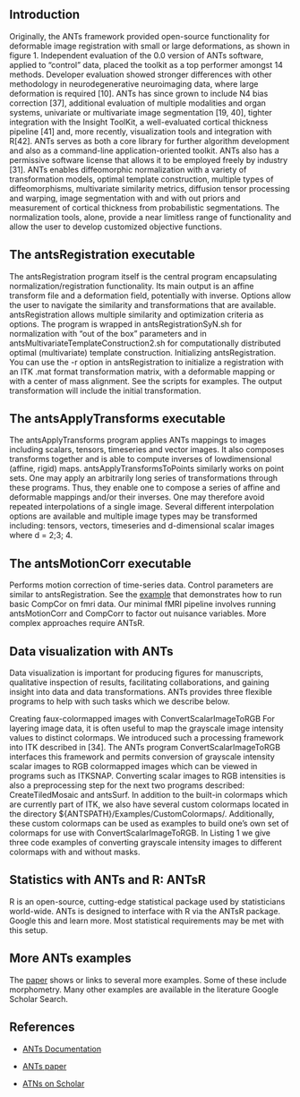 ## Introduction

Originally, the ANTs framework provided open-source functionality for deformable image registration with small or large deformations, as
shown in figure 1. Independent evaluation of the 0.0 version of ANTs software, applied to “control” data, placed the toolkit as a top performer amongst 14 methods. Developer evaluation showed stronger differences with other methodology in neurodegenerative neuroimaging data, where large deformation is required [10]. ANTs has since grown to include N4 bias correction [37], additional evaluation of multiple modalities and organ systems, univariate or multivariate image segmentation [19, 40], tighter integration with the Insight ToolKit, a well-evaluated cortical thickness pipeline [41] and, more recently, visualization tools and integration with R[42]. ANTs serves as both a core library for further algorithm development and also as a command-line application-oriented toolkit. ANTs also has a permissive software  license that allows it to be employed freely by industry [31]. ANTs enables diffeomorphic normalization with a variety of transformation models, optimal template construction, multiple types of diffeomorphisms, multivariate similarity metrics, diffusion tensor processing and warping, image segmentation with and with out priors and measurement of cortical thickness from probabilistic segmentations. The normalization tools, alone, provide a near limitless range of functionality and allow the user to develop customized objective functions.

## The antsRegistration executable
The antsRegistration program itself is the central program encapsulating normalization/registration functionality. Its main output is an affine transform file and a deformation field, potentially with inverse. Options allow the user to navigate the similarity and transformations that are available. antsRegistration allows multiple similarity and optimization criteria as options. The program is wrapped in antsRegistrationSyN.sh for normalization with “out of the box” parameters and in antsMultivariateTemplateConstruction2.sh for computationally distributed optimal (multivariate) template construction. Initializing antsRegistration. You can use the -r option in antsRegistration to initialize a registration with an ITK .mat format transformation
matrix, with a deformable mapping or with a center of mass alignment. See the scripts for examples. The output transformation will include the initial transformation.

## The antsApplyTransforms executable
The antsApplyTransforms program applies ANTs mappings to images including scalars, tensors, timeseries and vector images. It also composes transforms together and is able to compute inverses of lowdimensional (affine, rigid) maps. antsApplyTransformsToPoints similarly works on point sets. One may apply an arbitrarily long series of transformations through these programs. Thus, they enable one to compose a series of affine and deformable mappings
and/or their inverses. One may therefore avoid repeated interpolations of a single image. Several different interpolation options are available and multiple image types may be transformed including: tensors, vectors, timeseries and d-dimensional scalar images where d = 2;3; 4.

## The antsMotionCorr executable

Performs motion correction of time-series data. Control parameters are similar to antsRegistration. See the [example](http://stnava.github.io/fMRIANTs/) that demonstrates how to run basic CompCor on fmri data. Our minimal fMRI pipeline involves running antsMotionCorr and CompCorr to factor out nuisance variables. More complex approaches require ANTsR.

## Data visualization with ANTs

Data visualization is important for producing figures for manuscripts, qualitative inspection of results, facilitating collaborations, and gaining insight into data and data transformations. ANTs provides three flexible programs to help with such tasks which we describe below.

Creating faux-colormapped images with ConvertScalarImageToRGB
For layering image data, it is often useful to map the grayscale image intensity values to distinct colormaps. We introduced such a processing framework into ITK described in [34]. The ANTs program ConvertScalarImageToRGB interfaces this framework and permits conversion of grayscale intensity scalar images to RGB colormapped images which can be viewed in programs such as ITKSNAP.
Converting scalar images to RGB intensities is also a preprocessing step for the next two programs described: CreateTiledMosaic and antsSurf. In addition to the built-in colormaps which are currently part of ITK, we also have several custom colormaps located in the directory
${ANTSPATH}/Examples/CustomColormaps/. Additionally, these custom colormaps can be used as examples to build one’s own set of colormaps for use with ConvertScalarImageToRGB. In Listing 1 we
give three code examples of converting grayscale intensity images to different colormaps with and without
masks.

## Statistics with ANTs and R: ANTsR
R is an open-source, cutting-edge statistical package used by statisticians world-wide. ANTs is designed to interface with R via the ANTsR package. Google this and learn more. Most statistical requirements may be met with this setup.

## More ANTs examples
The [paper](http://journal.frontiersin.org/Journal/10.3389/fninf.2014.00044/abstract) shows or links to several more examples. Some of these include morphometry. Many other examples are available in the literature Google Scholar Search.

## References

+ [ANTs Documentation](http://stnava.github.io/ANTs/)

+ [ANTs paper](http://journal.frontiersin.org/Journal/10.3389/fninf.2014.00044/abstract) 

+ [ATNs on Scholar](https://scholar.google.com/citations?user=ox-mhOkAAAAJ&hl=en)
